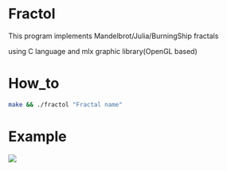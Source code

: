 # Fractol
This program implements Mandelbrot/Julia/BurningShip fractals

using C language and mlx graphic library(OpenGL based)

# How_to
``` bash
make && ./fractol "Fractal name"
```
# Example
![](https://raw.githubusercontent.com/vnekhay/Wolf3d/master/Fractol_gif.gif)
